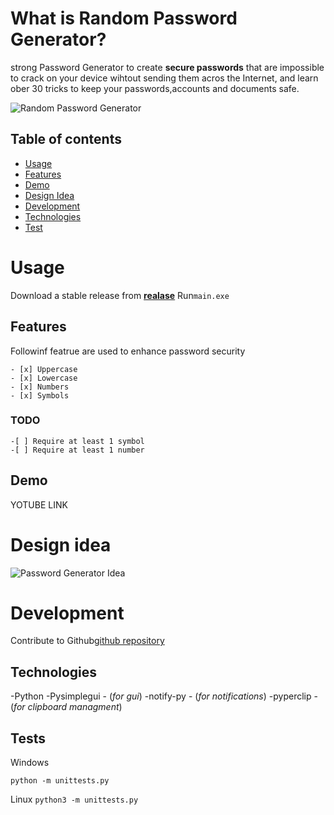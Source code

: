# What is Random Password Generator?

strong Password Generator to create **secure passwords** that are impossible to crack on your device wihtout sending them acros the Internet, and learn ober 30 tricks to keep your passwords,accounts and documents safe.

![Random Password Generator](https://myitside.com/password-generatir/img/password-generator-banner.png)

## Table of contents

- [Usage](#Usage)
- [Features](#Features)
- [Demo](#Demo)
- [Design Idea](#Design-Idea)
- [Development](#Development)
- [Technologies](#Tehcnologies)
- [Test](#Test)

# Usage

Download a stable release from 
[**realase**](https://girhub.com/janajolovic/random-password-generator/relases/downlad/v1.0/main.exe)
Run`main.exe`

## Features 

Followinf featrue are used to enhance password security

    - [x] Uppercase
    - [x] Lowercase
    - [x] Numbers
    - [x] Symbols

### TODO
    -[ ] Require at least 1 symbol
    -[ ] Require at least 1 number


## Demo 
YOTUBE LINK

# Design idea

![Password Generator Idea](https://addons.cdn.mozzila.net/user-media/previews/full/228/2288679.png?modified=1574700394)

# Development

Contribute to Github[github repository](https://www.github.com/janajolovic)

## Technologies
-Python
-Pysimplegui - (*for gui*)
-notify-py - (*for notifications*)
-pyperclip - (*for clipboard managment*)


## Tests
Windows

`python -m unittests.py`

Linux
`python3 -m unittests.py `
